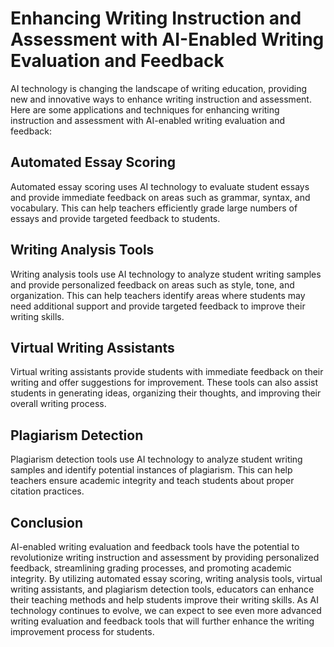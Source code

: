 Enhancing Writing Instruction and Assessment with AI-Enabled Writing Evaluation and Feedback
=============================================================================================================================================================

AI technology is changing the landscape of writing education, providing new and innovative ways to enhance writing instruction and assessment. Here are some applications and techniques for enhancing writing instruction and assessment with AI-enabled writing evaluation and feedback:

Automated Essay Scoring
-----------------------

Automated essay scoring uses AI technology to evaluate student essays and provide immediate feedback on areas such as grammar, syntax, and vocabulary. This can help teachers efficiently grade large numbers of essays and provide targeted feedback to students.

Writing Analysis Tools
----------------------

Writing analysis tools use AI technology to analyze student writing samples and provide personalized feedback on areas such as style, tone, and organization. This can help teachers identify areas where students may need additional support and provide targeted feedback to improve their writing skills.

Virtual Writing Assistants
--------------------------

Virtual writing assistants provide students with immediate feedback on their writing and offer suggestions for improvement. These tools can also assist students in generating ideas, organizing their thoughts, and improving their overall writing process.

Plagiarism Detection
--------------------

Plagiarism detection tools use AI technology to analyze student writing samples and identify potential instances of plagiarism. This can help teachers ensure academic integrity and teach students about proper citation practices.

Conclusion
----------

AI-enabled writing evaluation and feedback tools have the potential to revolutionize writing instruction and assessment by providing personalized feedback, streamlining grading processes, and promoting academic integrity. By utilizing automated essay scoring, writing analysis tools, virtual writing assistants, and plagiarism detection tools, educators can enhance their teaching methods and help students improve their writing skills. As AI technology continues to evolve, we can expect to see even more advanced writing evaluation and feedback tools that will further enhance the writing improvement process for students.

